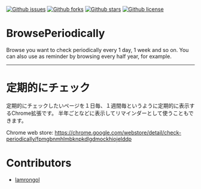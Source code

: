 [![Github issues](https://img.shields.io/github/issues/lamrongol/CheckPeriodically)](https://github.com/lamrongol/CheckPeriodically/issues)
[![Github forks](https://img.shields.io/github/forks/lamrongol/CheckPeriodically)](https://github.com/lamrongol/CheckPeriodically/network/members)
[![Github stars](https://img.shields.io/github/stars/lamrongol/CheckPeriodically)](https://github.com/lamrongol/CheckPeriodically/stargazers)
[![Github license](https://img.shields.io/github/license/lamrongol/CheckPeriodically)](https://github.com/lamrongol/CheckPeriodically/)

# BrowsePeriodically

Browse you want to check periodically every 1 day, 1 week and so on.
You can also use as reminder by browsing every half year, for example.

-------------------------------------------------------------

# 定期的にチェック

定期的にチェックしたいページを１日毎、１週間毎というように定期的に表示するChrome拡張です。
半年ごとなどに表示してリマインダーとして使うこともできます。


Chrome web store: https://chrome.google.com/webstore/detail/check-periodically/fpmgbnmhlmbknpkdlgdmockhiojelddp

# Contributors
- [lamrongol](https://github.com/lamrongol)

